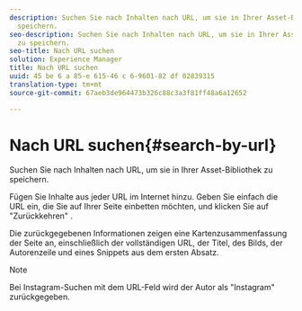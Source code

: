```yaml
---
description: Suchen Sie nach Inhalten nach URL, um sie in Ihrer Asset-Bibliothek zu
  speichern.
seo-description: Suchen Sie nach Inhalten nach URL, um sie in Ihrer Asset-Bibliothek
  zu speichern.
seo-title: Nach URL suchen
solution: Experience Manager
title: Nach URL suchen
uuid: 45 be 6 a 85-e 615-46 c 6-9601-82 df 02839315
translation-type: tm+mt
source-git-commit: 67aeb3de964473b326c88c3a3f81ff48a6a12652

---
```



# Nach URL suchen{#search-by-url}

Suchen Sie nach Inhalten nach URL, um sie in Ihrer Asset-Bibliothek zu speichern.

Fügen Sie Inhalte aus jeder URL im Internet hinzu. Geben Sie einfach die URL ein, die Sie auf Ihrer Seite einbetten möchten, und klicken Sie auf "Zurückkehren" .

Die zurückgegebenen Informationen zeigen eine Kartenzusammenfassung der Seite an, einschließlich der vollständigen URL, der Titel, des Bilds, der Autorenzeile und eines Snippets aus dem ersten Absatz.

>[!NOTE]
>
>Bei Instagram-Suchen mit dem URL-Feld wird der Autor als "Instagram" zurückgegeben.

